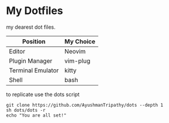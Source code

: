 # My Dotfiles

my dearest dot files.  

| Position          | My Choice |
| ----------------- | --------- |
| Editor            | Neovim    |
| Plugin Manager    | vim-plug  |
| Terminal Emulator | kitty     |
| Shell             | bash      |

to replicate use the dots script

```shell
git clone https://github.com/AyushmanTripathy/dots --depth 1
sh dots/dots -r
echo "You are all set!"
```
